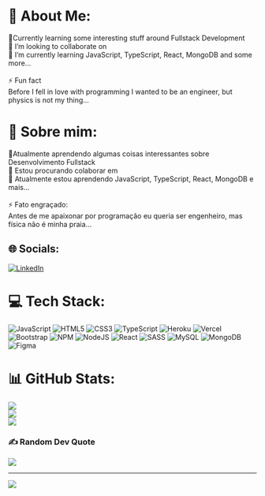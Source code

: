 # 💫 About Me:
🔭Currently learning some interesting stuff around Fullstack Development<br>👯 I’m looking to collaborate on<br>🌱 I’m currently learning JavaScript, TypeScript, React, MongoDB and some more...<br><br>⚡ Fun fact<br>Before I fell in love with programming I wanted to be an engineer, but physics is not my thing...<br>

# 💫 Sobre mim:
🔭Atualmente aprendendo algumas coisas interessantes sobre Desenvolvimento Fullstack<br>👯 Estou procurando colaborar em<br>🌱 Atualmente estou aprendendo JavaScript, TypeScript, React, MongoDB e mais...<br><br>⚡ Fato engraçado:<br>Antes de me apaixonar por programação eu queria ser engenheiro, mas física não é minha praia...<br>

## 🌐 Socials:
[![LinkedIn](https://img.shields.io/badge/LinkedIn-%230077B5.svg?logo=linkedin&logoColor=white)](https://linkedin.com/in/https://www.linkedin.com/in/samuel-messias-b35189211/) 

# 💻 Tech Stack:
![JavaScript](https://img.shields.io/badge/javascript-%23323330.svg?style=for-the-badge&logo=javascript&logoColor=%23F7DF1E) ![HTML5](https://img.shields.io/badge/html5-%23E34F26.svg?style=for-the-badge&logo=html5&logoColor=white) ![CSS3](https://img.shields.io/badge/css3-%231572B6.svg?style=for-the-badge&logo=css3&logoColor=white) ![TypeScript](https://img.shields.io/badge/typescript-%23007ACC.svg?style=for-the-badge&logo=typescript&logoColor=white) ![Heroku](https://img.shields.io/badge/heroku-%23430098.svg?style=for-the-badge&logo=heroku&logoColor=white) ![Vercel](https://img.shields.io/badge/vercel-%23000000.svg?style=for-the-badge&logo=vercel&logoColor=white) ![Bootstrap](https://img.shields.io/badge/bootstrap-%23563D7C.svg?style=for-the-badge&logo=bootstrap&logoColor=white) ![NPM](https://img.shields.io/badge/NPM-%23000000.svg?style=for-the-badge&logo=npm&logoColor=white) ![NodeJS](https://img.shields.io/badge/node.js-6DA55F?style=for-the-badge&logo=node.js&logoColor=white) ![React](https://img.shields.io/badge/react-%2320232a.svg?style=for-the-badge&logo=react&logoColor=%2361DAFB) ![SASS](https://img.shields.io/badge/SASS-hotpink.svg?style=for-the-badge&logo=SASS&logoColor=white) ![MySQL](https://img.shields.io/badge/mysql-%2300f.svg?style=for-the-badge&logo=mysql&logoColor=white) ![MongoDB](https://img.shields.io/badge/MongoDB-%234ea94b.svg?style=for-the-badge&logo=mongodb&logoColor=white) 	![Figma](https://img.shields.io/badge/figma-%23F24E1E.svg?style=for-the-badge&logo=figma&logoColor=white)
# 📊 GitHub Stats:
![](https://github-readme-stats.vercel.app/api?username=smuelmfs&theme=dark&hide_border=false&include_all_commits=true&count_private=false)<br/>
![](https://github-readme-streak-stats.herokuapp.com/?user=smuelmfs&theme=dark&hide_border=false)<br/>
![](https://github-readme-stats.vercel.app/api/top-langs/?username=smuelmfs&theme=dark&hide_border=false&include_all_commits=true&count_private=false&layout=compact)

### ✍️ Random Dev Quote
![](https://quotes-github-readme.vercel.app/api?type=horizontal&theme=merko)

---
[![](https://visitcount.itsvg.in/api?id=smuelmfs&icon=0&color=0)](https://visitcount.itsvg.in)

<!-- Proudly created with GPRM ( https://gprm.itsvg.in ) -->
